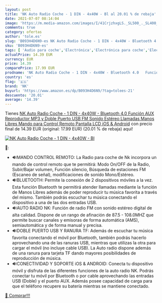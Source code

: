 ```yaml
---
layout: post
title: 'NK Auto Radio Coche - 1 DIN - 4x40W - Bl al 20.01 % de rebaja'
date: 2021-07-07 08:14:04
image: 'https://m.media-amazon.com/images/I/41CrjzhxgLS._SL500_._SL400_.jpg'
comments: true
category: ofertas
author: 'tole.es'
slug: 'B093H4D6N9-es NK Auto Radio Coche - 1 DIN - 4x40W - Bluetooth 4.0...'
sku: 'B093H4D6N9-es'
tags: [ 'Audio para coche','Electrónica','Electrónica para coche','Electrónica para vehículos','Radios para coche','android','nk', ]
actualPrice: 14.39 EUR
currency: EUR
price: 14.39
comparePrice: 17.99 EUR
prodname: 'NK Auto Radio Coche - 1 DIN - 4x40W - Bluetooth 4.0   Función AUX  Reproductor MP3 y Doble Puerto USB  FM Sonido Estéreo  Llamadas Manos Libres  Mando para Control Remoto  Pantalla LCD  iOS & Android'
country: 'es'
flag: '🇪🇸'
brand: 'NK'
buyurl: 'https://www.amazon.es/dp/B093H4D6N9/?tag=tolees-21'
descuento: '20.01'
average: '14.39'
---
```


Tienes [NK Auto Radio Coche - 1 DIN - 4x40W - Bluetooth 4.0   Función AUX  Reproductor MP3 y Doble Puerto USB  FM Sonido Estéreo  Llamadas Manos Libres  Mando para Control Remoto  Pantalla LCD  iOS & Android](https://www.amazon.es/dp/B093H4D6N9/?tag=tolees-21) con precio final de  14.39 EUR (original: 17.99 EUR) (20.01 %  de rebaja) aqui!

[![NK Auto Radio Coche - 1 DIN - 4x40W - Bl](https://m.media-amazon.com/images/I/41CrjzhxgLS._SL500_._SL400_.jpg)](https://www.amazon.es/dp/B093H4D6N9/?tag=tolees-21)

🔎:

- 🔊MANDO CONTROL REMOTO: La Radio para coche de Nk incorpora un mando de control remoto que te permitirá: Modo On/OFF de la Radio, Subir/Bajar volumen, Función silencio, Búsqueda de estaciones FM (Escaneo de señal), modificaciones de sonido Mono/Estéreo.
- 🔊BLUETOOTH: Permite la conexión de 2 dispositivos móviles a la vez. Esta función Bluetooth te permitirá atender llamadas mediante la función de Manos Libres además de poder reproducir tu música favorita a través del mismo. También podrás escuchar tu música conectando el dispositivo a una de las dos entradas USB.
- 🔊AUTO RADIO NK: Función de radio FM con sonido estéreo digital de alta calidad. Dispone de un rango de afinación de 87.5 - 108.0MHZ que permite buscar canales y emisoras de forma automática (AMS), semiautomática y de forma manual y precisa.
- 🔊DOBLE PUERTO USB Y RANURA TF: Además de escuchar tu música favorita conectando el móvil por Bluetooth, también podrás hacerlo aprovechando una de las ranuras USB, mientras que utilizas la otra para cargar el móvil (no incluye cable USB). La Auto radio dispone además de una ranura para tarjeta TF dando mayores posibilidades de reproducción de música.
- 🔊CONECTIVIDAD Y SOPORTE iOS & ANDROID: Conecta tu dispositivo móvil y disfruta de las diferentes funciones de la auto radio NK. Podrás conectar tu móvil por Bluetooth o por cable aprovechando las entradas USB (Doble) y el puerto AUX. Además posee capacidad de carga para que el teléfono recupere su batería mientras se mantiene conectado.

[🛒 Comprar!!!](https://www.amazon.es/dp/B093H4D6N9/?tag=tolees-21)
